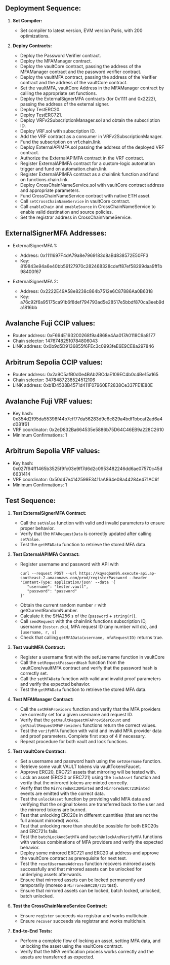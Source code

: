 ## Deployment Sequence:

1. **Set Compiler:**
   - Set compiler to latest version, EVM version Paris, with 200 optimizations.

2. **Deploy Contracts:**
   - Deploy the Password Verifier contract.
   - Deploy the MFAManager contract.
   - Deploy the vaultCore contract, passing the address of the MFAManager contract and the password verifier contract.
   - Deploy the vaultMFA contract, passing the address of the Verifier contract and the address of the vaultCore contract.
   - Set the vaultMFA, vaultCore Address in the MFAManager contract by calling the appropriate set functions.
   - Deploy the ExternalSignerMFA contracts (for 0x1111 and 0x2222), passing the address of the external signer.
   - Deploy TestERC20.
   - Deploy TestERC721.
   - Deploy VRFv2SubscriptionManager.sol and obtain the subscription ID.
   - Deploy VRF.sol with subscription ID.
   - Add the VRF contract as a consumer in VRFv2SubscriptionManager.
   - Fund the subscription on vrf.chain.link.
   - Deploy ExternalAPIMFA.sol passing the address of the deployed VRF contract.
   - Authorize the ExternalAPIMFA contract in the VRF contract.
   - Register ExternalAPIMFA contract for a custom-logic automation trigger and fund on automation.chain.link.
   - Register ExternalAPIMFA contract as a chainlink function and fund on functions.chain.link.
   - Deploy CrossChainNameService.sol with vaultCore contract address and appropriate parameters.
   - Fund CrossChainNameService contract with native ETH asset.
   - Call `setCrossChainNameService` in vaultCore contract.
   - Call `enableChain` and `enableSource` in CrossChainNameService to enable valid destination and source policies. 
   - Set the registrar address in CrossChainNameService.

## ExternalSignerMFA Addresses:

- ExternalSignerMFA 1:
  - Address: 0x1111697F4dA79a8e7969183d8aBd838572E50FF3
  - Key: 819843e94a6e40bb59127970c282468328cdeff87ef58299daa9ff1b98400f67

- ExternalSignerMFA 2:
  - Address: 0x2222E49A58e8238c864b7512e6C87886Aa0B6318
  - Key: a76c92f6a95175ca91b6f8def794793ad5e28517e5bbdf870ca3eeb9da1816bb

## Avalanche Fuji CCIP values:

- Router address: 0xF694E193200268f9a4868e4Aa017A0118C9a8177
- Chain selector: 14767482510784806043
- LINK address: 0x0b9d5D9136855f6FEc3c0993feE6E9CE8a297846

## Arbitrum Sepolia CCIP values:

- Router address: 0x2a9C5afB0d0e4BAb2BCdaE109EC4b0c4Be15a165
- Chain selector: 3478487238524512106
- LINK address: 0xb1D4538B4571d411F07960EF2838Ce337FE1E80E

## Avalanche Fuji VRF values:

- Key hash: 0x354d2f95da55398f44b7cff77da56283d9c6c829a4bdf1bbcaf2ad6a4d081f61
- VRF coordinator: 0x2eD832Ba664535e5886b75D64C46EB9a228C2610
- Minimum Confirmations: 1 

## Arbitrum Sepolia VRF values:

- Key hash: 0x027f94ff1465b3525f9fc03e9ff7d6d2c0953482246dd6ae07570c45d6631414
- VRF coordinator: 0x50d47e4142598E3411aA864e08a44284e471AC6f
- Minimum Confirmations: 1 

## Test Sequence:

1. **Test ExternalSignerMFA Contract:**
   - Call the `setValue` function with valid and invalid parameters to ensure proper behavior.
   - Verify that the `MFARequestData` is correctly updated after calling `setValue`.
   - Test the `getMFAData` function to retrieve the stored MFA data.

2. **Test ExternalAPIMFA Contract:**
   - Register username and password with API with 
      ```
      curl --request POST --url https://kqysqbam9h.execute-api.ap-southeast-2.amazonaws.com/prod/registerPassword --header 'Content-Type: application/json' --data '{
         "username": "tester.vault",
         "password": "password"                                                            
      }'
      ```
   - Obtain the current random number `r` with getCurrentRandomNumber.
   - Calculate it the SHA256 `s` of the (`password` + `string(r)`).
   - Call `sendRequest` with the chainlink functions subscription ID, username (`tester.zkp`), MFA request ID (any number will do), and `[username, r, s]`
   - Check that calling `getMFAData(username, mfaRequestID)` returns true. 

3. **Test vaultMFA Contract:**
   - Register a username first with the setUsername function in vaultCore
   - Call the `setRequestPasswordHash` function from the vaultCore/vaultMFA contract and verify that the password hash is correctly set.
   - Call the `setMFAData` function with valid and invalid proof parameters and verify the expected behavior.
   - Test the `getMFAData` function to retrieve the stored MFA data.

4. **Test MFAManager Contract:**
   - Call the `setMFAProviders` function and verify that the MFA providers are correctly set for a given username and request ID.
   - Verify that the `getVaultRequestMFAProviderCount` and `getVaultRequestMFAProviders` functions return the correct values.
   - Test the `verifyMFA` function with valid and invalid MFA provider data and proof parameters. Complete first step of 4 if necessary.
   - Repeat procedure for both vault and lock functions.

5. **Test vaultCore Contract:**
   - Set a username and password hash using the `setUsername` function.
   - Retrieve some vault VAULT tokens via vaultTokensFaucet.
   - Approve ERC20, ERC721 assets that mirroring will be tested with.
   - Lock an asset (ERC20 or ERC721) using the `lockAsset` function and verify that the mirrored tokens are minted correctly.
   - Verify that the `MirroredERC20Minted` and `MirroredERC721Minted` events are emitted with the correct data.
   - Test the `unlockAsset` function by providing valid MFA data and verifying that the original tokens are transferred back to the user and the mirrored tokens are burned.
   - Test that unlocking ERC20s in different quantities (that are not the full amount mirrored) works.
   - Test that unlocking more than should be possible for both ERC20s and ERC721s fails.
   - Test the `batchLockAndSetMFA` and `batchUnlockAndVerifyMFA` functions with various combinations of MFA providers and verify the expected behavior.
   - Deploy some mirrored ERC721 and ERC20 at address and approve the vaultCore contract as prerequisite for next test.
   - Test the `resetUsernameAddress` function recovers mirrored assets successfully and that mirrored assets can be unlocked for underlying assets afterwards. 
   - Ensure that mirrored assets can be locked permanently and temporarily (moreso a `MirroredERC20/721` test).
   - Ensure that mirrored assets can be locked, batch locked, unlocked, batch unlocked.

6. **Test the CrossChainNameService Contract:**
   - Ensure `register` succeeds via registrar and works multichain.
   - Ensure `recover` succeeds via registrar and works multichain.

7. **End-to-End Tests:**
   - Perform a complete flow of locking an asset, setting MFA data, and unlocking the asset using the vaultCore contract.
   - Verify that the MFA verification process works correctly and the assets are transferred as expected.
